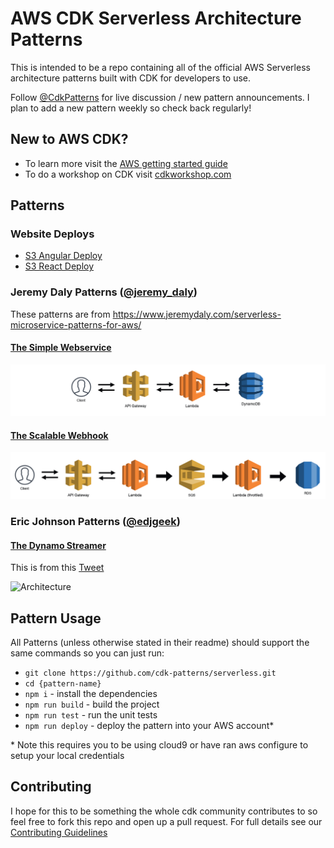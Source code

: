 # AWS CDK Serverless Architecture Patterns

This is intended to be a repo containing all of the official AWS Serverless architecture patterns built with CDK for developers to use.

Follow [@CdkPatterns](https://twitter.com/cdkpatterns) for live discussion / new pattern announcements. I plan to add a new pattern weekly so check back regularly!

## New to AWS CDK?

* To learn more visit the [AWS getting started guide](https://docs.aws.amazon.com/cdk/latest/guide/getting_started.html)
* To do a workshop on CDK visit [cdkworkshop.com](https://cdkworkshop.com)

## Patterns
### Website Deploys
* [S3 Angular Deploy ](/s3-angular-website/README.md)
* [S3 React Deploy ](/s3-react-website/README.md)

### Jeremy Daly Patterns ([@jeremy_daly](https://twitter.com/jeremy_daly))
These patterns are from https://www.jeremydaly.com/serverless-microservice-patterns-for-aws/

#### [The Simple Webservice](/the-simple-webservice/README.md)
![Architecture](https://raw.githubusercontent.com/cdk-patterns/serverless/master/the-simple-webservice/img/architecture.png)

#### [The Scalable Webhook](/the-scalable-webhook/README.md)
![Architecture](https://raw.githubusercontent.com/cdk-patterns/serverless/master/the-scalable-webhook/img/architecture.png)

### Eric Johnson Patterns ([@edjgeek](https://twitter.com/edjgeek))

#### [The Dynamo Streamer](/the-dynamo-streamer/README.md)
This is from this [Tweet](https://twitter.com/edjgeek/status/1220227872511496192?s=20)

![Architecture](https://raw.githubusercontent.com/nideveloper/serverless/master/the-dynamo-streamer/img/arch.jpg)

## Pattern Usage

All Patterns (unless otherwise stated in their readme) should support the same commands so you can just run:

* `git clone https://github.com/cdk-patterns/serverless.git`
* `cd {pattern-name}`
* `npm i` - install the dependencies
* `npm run build` - build the project
* `npm run test` - run the unit tests
* `npm run deploy` - deploy the pattern into your AWS account&#42;

&#42; Note this requires you to be using cloud9 or have ran aws configure to setup your local credentials

## Contributing
I hope for this to be something the whole cdk community contributes to so feel free to fork this repo and open up a pull request. For full details see our [Contributing Guidelines](CONTRIBUTING.md)
